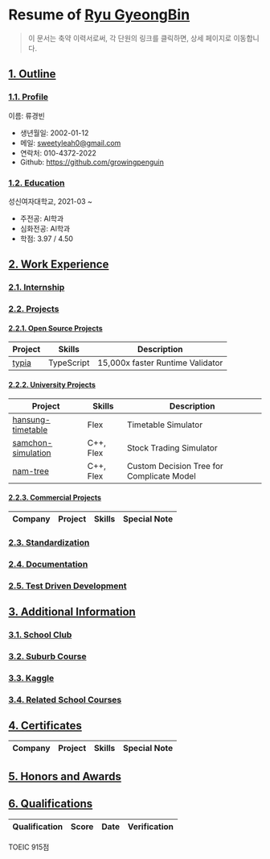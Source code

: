 # Resume of [Ryu GyeongBin](https://github.com/growingpenguin)
> 이 문서는 축약 이력서로써, 각 단원의 링크를 클릭하면, 상세 페이지로 이동합니다.

## [1. Outline](https://github.com/samchon/resume/blob/master/STORY.md#1-outline)
### [1.1. Profile](https://github.com/samchon/resume/blob/master/STORY.md#11-outline)
이름: 류경빈

  - 생년월일: 2002-01-12
  - 메일: sweetyleah0@gmail.com
  - 연락처: 010-4372-2022
  - Github: https://github.com/growingpenguin

### [1.2. Education](https://github.com/samchon/resume/blob/master/STORY.md#12-education)
성신여자대학교, 2021-03 ~ 

  - 주전공: AI학과
  - 심화전공: AI학과
  - 학점: 3.97 / 4.50



## [2. Work Experience](https://github.com/samchon/resume/blob/master/STORY.md#2-introduction)
### [2.1. Internship](https://github.com/samchon/resume/blob/master/STORY.md#21-for-a-lifetime)


### [2.2. Projects](https://github.com/samchon/resume/blob/master/STORY.md#22-self-improvement)
#### [2.2.1. Open Source Projects](https://github.com/samchon/resume/blob/master/STORY.md#31-open-source-projects)
Project            | Skills           | Description
-------------------|------------------|-----------------------------
[typia](https://github.com/samchon/resume/blob/master/STORY.md#311-typia) | TypeScript | 15,000x faster Runtime Validator

#### [2.2.2. University Projects](https://github.com/samchon/resume/blob/master/STORY.md#32-university-projects)
Project            | Skills           | Description
-------------------|------------------|-----------------------------
[hansung-timetable](STORY.md#321-hansung-timetable)  | Flex             | Timetable Simulator
[samchon-simulation](https://github.com/samchon/resume/blob/master/STORY.md#322-samchon-simulation) | C++, Flex | Stock Trading Simulator
[nam-tree](https://github.com/samchon/resume/blob/master/STORY.md#323-nam-tree)           | C++, Flex | Custom Decision Tree for Complicate Model

#### [2.2.3. Commercial Projects](https://github.com/samchon/resume/blob/master/STORY.md#4-commercial-projects)
Company        | Project                | Skills              | Special Note
---------------|------------------------|---------------------|---------------------


### [2.3. Standardization](https://github.com/samchon/resume/blob/master/STORY.md#23-standardization)


### [2.4. Documentation](https://github.com/samchon/resume/blob/master/STORY.md#24-documentation)


### [2.5. Test Driven Development](https://github.com/samchon/resume/blob/master/STORY.md#25-test-driven-development)





## [3. Additional Information](https://github.com/samchon/resume/blob/master/STORY.md#3-my-projects)
### [3.1. School Club](https://github.com/samchon/resume/blob/master/STORY.md#31-open-source-projects)
### [3.2. Suburb Course](https://github.com/samchon/resume/blob/master/STORY.md#31-open-source-projects)
### [3.3. Kaggle](https://github.com/samchon/resume/blob/master/STORY.md#31-open-source-projects)
### [3.4. Related School Courses](https://github.com/samchon/resume/blob/master/STORY.md#31-open-source-projects)

## [4. Certificates](https://github.com/samchon/resume/blob/master/STORY.md#4-commercial-projects)
Company        | Project                | Skills              | Special Note
---------------|------------------------|---------------------|---------------------

## [5. Honors and Awards](https://github.com/samchon/resume/blob/master/STORY.md#4-commercial-projects)

## [6. Qualifications](https://github.com/samchon/resume/blob/master/STORY.md#4-commercial-projects)
Qualification  | Score                | Date              | Verification
---------------|----------------------|-------------------|---------------------
TOEIC           915점 
